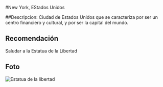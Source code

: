 #New York, EStados Unidos

##Descripcion:
Ciudad de Estados Unidos que se caracteriza por ser un centro financiero y cultural, y por ser la capital del mundo. 

## Recomendación
Saludar a la Estatua de la Libertad

## Foto
![Estatua de la libertad](https://irbiopverfmnbmfivuvunegv)
